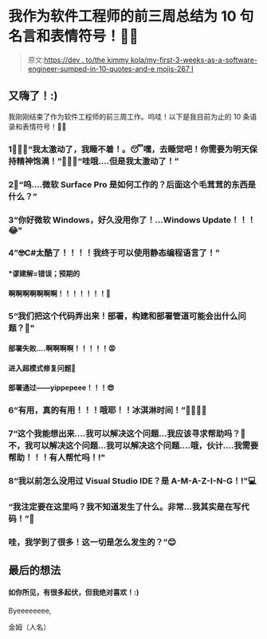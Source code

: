 # 我作为软件工程师的前三周总结为 10 句名言和表情符号！👩‍💻

> 原文:[https://dev . to/the kimmy kola/my-first-3-weeks-as-a-software-engineer-sumped-in-10-quotes-and-e mojis-267 I](https://dev.to/thekimmykola/my-first-3-weeks-as-a-software-engineer-summarised-in-10-quotes-and-emojis-267i)

## [](#hi-again-)又嗨了！:)

我刚刚结束了作为软件工程师的前三周工作。呜哇！以下是我目前为止的 10 条语录和表情符号！👩‍💻

### [](#1-im-so-excited-i-cant-sleep-hey-get-to-sleep-already-you-need-to-be-fresh-for-tomorrow-awwwwbut-im-too-excited)1👩‍💻🤩“我太激动了，我睡不着！。😴嘿，去睡觉吧！你需要为明天保持精神饱满！”👩‍💻🤩“哇哦....但是我太激动了！”

### [](#2-oooohow-does-a-microsoft-surface-pro-even-work-whats-this-flappy-thing-at-the-back)2💃“呜....微软 Surface Pro 是如何工作的？后面这个毛茸茸的东西是什么？”

### [](#3-hello-microsoft-windows-havent-used-you-in-a-whilewindows-update-)3“你好微软 Windows，好久没用你了！...Windows Update！！！😂"

### [](#4-c-is-so-cool-i-finally-get-to-use-a-static-programming-language)4”🤓C#太酷了！！！！我终于可以使用静态编程语言了！”

#### *谬建解=错误；预期的

#### [](#ahhhhhhhhhhh)啊啊啊啊啊啊啊！！！！！！！👿

### [](#5-lets-get-this-code-out-deployment-what-can-possibly-go-wrong-with-the-build-and-deployment-pipeline-)5“我们把这个代码弄出来！部署，构建和部署管道可能会出什么问题？🚀"

#### [](#deployment-failsarghhhhhh)部署失败....啊啊啊啊！！！！！😡

#### [](#goes-into-ultra-mode-to-fix-issue)进入超模式修复问题💪

#### [](#deployment-passed-yipppeeee)部署通过——yippepeee！！！😎

### [](#6-it-works-it-actually-works-oh-yeah-ice-cream-time)6“有用，真的有用！！！哦耶！！冰淇淋时间！”🍦🙌🏼😃

### [](#7-i-can-figure-this-outi-can-figure-this-outshould-i-ask-for-help-nah-i-can-figure-this-outi-can-figure-this-outoh-mani-neeeddd-help-someone-help)7“这个我能想出来....我可以解决这个问题...我应该寻求帮助吗？🤔不，我可以解决这个问题...我可以解决这个问题....哦，伙计....我需要帮助！！！有人帮忙吗！!"

### [](#8-how-have-i-not-used-visual-studio-ide-before-its-amazing)8“我以前怎么没用过 Visual Studio IDE？是 A-M-A-Z-I-N-G！!"💻

### “我注定要在这里吗？我不知道发生了什么。非常...我其实是在写代码！”🎊

### 哇，我学到了很多！这一切是怎么发生的？”😊

## [](#final-thoughts)最后的想法

#### 如你所见，有很多起伏，但我绝对喜欢！:)

Byeeeeeeee,

金姆（人名）